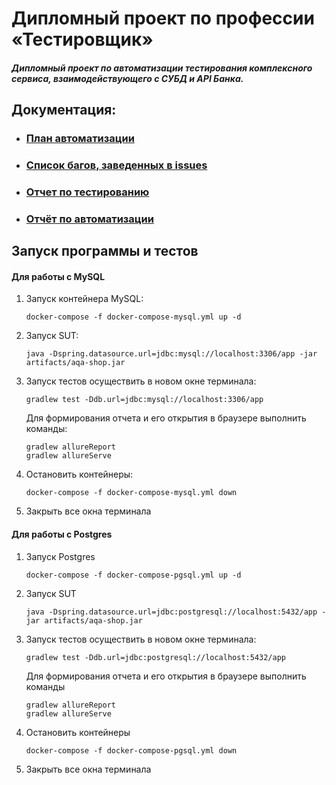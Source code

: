 # Дипломный проект по профессии «Тестировщик»

##### Дипломный проект по автоматизации тестирования комплексного сервиса, взаимодействующего с СУБД и API Банка.

## Документация:
* ### [План автоматизации](https://github.com/AlexeySuchkov/QA-Plan/blob/master/Plan.md)

* ### [Список багов, заведенных в issues](https://github.com/AlexeySuchkov/QA-Diploma/issues) 

* ### [Отчет по тестированию](https://github.com/AlexeySuchkov/QA-Diploma/blob/master/Report.md)

* ### [Отчёт по автоматизации](https://github.com/AlexeySuchkov/QA-Diploma/blob/master/Summary.md)


## Запуск программы и тестов


#### Для работы с MySQL
1. Запуск контейнера MySQL:
    ```
    docker-compose -f docker-compose-mysql.yml up -d
    ```
1. Запуск SUT:
    ```
    java -Dspring.datasource.url=jdbc:mysql://localhost:3306/app -jar artifacts/aqa-shop.jar
    ```

1. Запуск тестов осуществить в новом окне терминала:
    ```
    gradlew test -Ddb.url=jdbc:mysql://localhost:3306/app

    ```
   Для формирования отчета и его открытия в браузере выполнить команды:
      ```
   gradlew allureReport   
   gradlew allureServe
      ```
   
1. Остановить контейнеры:
    ```
    docker-compose -f docker-compose-mysql.yml down
    ```
1. Закрыть все окна терминала
   
#### Для работы с Postgres
1. Запуск Postgres
    ```
    docker-compose -f docker-compose-pgsql.yml up -d
    ```
1. Запуск SUT
    ```
    java -Dspring.datasource.url=jdbc:postgresql://localhost:5432/app -jar artifacts/aqa-shop.jar
    ```

1. Запуск тестов осуществить в новом окне терминала:
    ```
    gradlew test -Ddb.url=jdbc:postgresql://localhost:5432/app
    ```
   Для формирования отчета и его открытия в браузере выполнить команды 
      ```
      gradlew allureReport   
      gradlew allureServe
     ```
1. Остановить контейнеры
    ```
    docker-compose -f docker-compose-pgsql.yml down
    ```
1. Закрыть все окна терминала